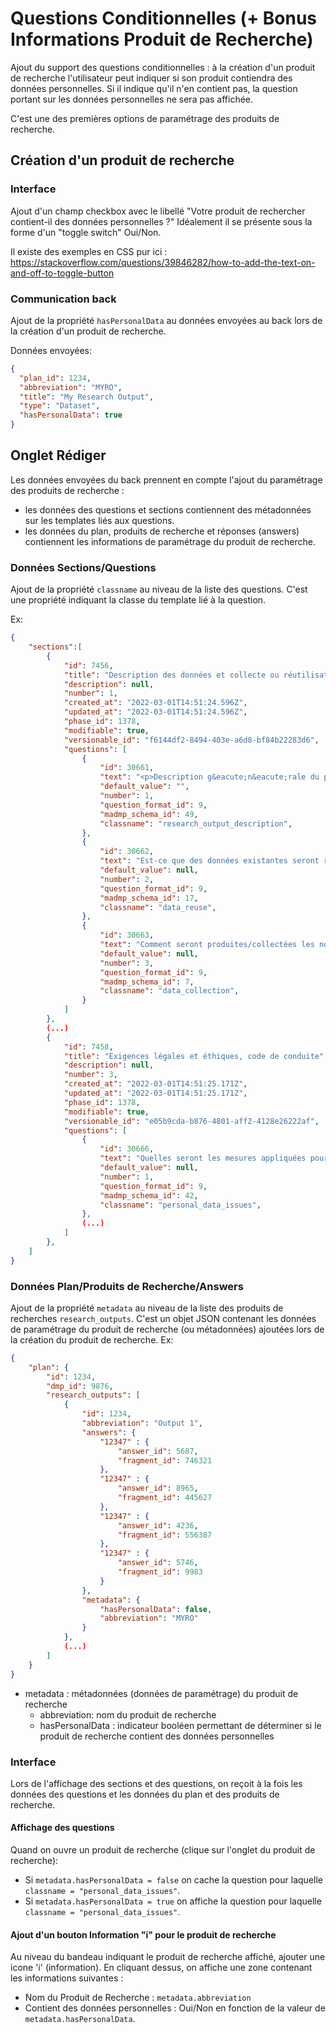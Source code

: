 # Questions Conditionnelles (+ Bonus Informations Produit de Recherche)

Ajout du support des questions conditionnelles : à la création d'un produit de recherche l'utilisateur peut indiquer si son produit contiendra des données personnelles.
Si il indique qu'il n'en contient pas, la question portant sur les données personnelles ne sera pas affichée.

C'est une des premières options de paramétrage des produits de recherche.

## Création d'un produit de recherche

### Interface

Ajout d'un champ checkbox avec le libellé "Votre produit de rechercher contient-il des données personnelles ?"
Idéalement il se présente sous la forme d'un "toggle switch" Oui/Non.

Il existe des exemples en CSS pur ici : https://stackoverflow.com/questions/39846282/how-to-add-the-text-on-and-off-to-toggle-button

### Communication back

Ajout de la propriété `hasPersonalData` au données envoyées au back lors de la création d'un produit de recherche.

Données envoyées:

```json
{
  "plan_id": 1234,
  "abbreviation": "MYRO",
  "title": "My Research Output",
  "type": "Dataset",
  "hasPersonalData": true
}
```

## Onglet Rédiger

Les données envoyées du back prennent en compte l'ajout du paramétrage des produits de recherche :

- les données des questions et sections contiennent des métadonnées sur les templates liés aux questions.
- les données du plan, produits de recherche et réponses (answers) contiennent les informations de paramétrage du produit de recherche.

### Données Sections/Questions

Ajout de la propriété `classname` au niveau de la liste des questions. C'est une propriété indiquant la classe du template lié à la question.

Ex:

```json
{
    "sections":[
        {
            "id": 7456,
            "title": "Description des données et collecte ou réutilisation de données existantes",
            "description": null,
            "number": 1,
            "created_at": "2022-03-01T14:51:24.596Z",
            "updated_at": "2022-03-01T14:51:24.596Z",
            "phase_id": 1378,
            "modifiable": true,
            "versionable_id": "f6144df2-8494-403e-a6d8-bf84b22283d6",
            "questions": [
                {
                    "id": 30661,
                    "text": "<p>Description g&eacute;n&eacute;rale du produit de recherche</p>",
                    "default_value": "",
                    "number": 1,
                    "question_format_id": 9,
                    "madmp_schema_id": 49,
                    "classname": "research_output_description",
                },
                {
                    "id": 30662,
                    "text": "Est-ce que des données existantes seront réutilisées ?",
                    "default_value": null,
                    "number": 2,
                    "question_format_id": 9,
                    "madmp_schema_id": 17,
                    "classname": "data_reuse",
                },
                {
                    "id": 30663,
                    "text": "Comment seront produites/collectées les nouvelles données ?",
                    "default_value": null,
                    "number": 3,
                    "question_format_id": 9,
                    "madmp_schema_id": 7,
                    "classname": "data_collection",
                }
            ]
        },
        (...)
        {
            "id": 7458,
            "title": "Exigences légales et éthiques, code de conduite",
            "description": null,
            "number": 3,
            "created_at": "2022-03-01T14:51:25.171Z",
            "updated_at": "2022-03-01T14:51:25.171Z",
            "phase_id": 1378,
            "modifiable": true,
            "versionable_id": "e05b9cda-b876-4801-aff2-4128e26222af",
            "questions": [
                {
                    "id": 30666,
                    "text": "Quelles seront les mesures appliquées pour assurer la protection des données à caractère personnel ?",
                    "default_value": null,
                    "number": 1,
                    "question_format_id": 9,
                    "madmp_schema_id": 42,
                    "classname": "personal_data_issues",
                },
                (...)
            ]
        },
    ]
}

```

### Données Plan/Produits de Recherche/Answers

Ajout de la propriété `metadata` au niveau de la liste des produits de recherches `research_outputs`. C'est un objet JSON contenant les données de paramétrage du produit de recherche (ou métadonnées) ajoutées lors de la création du produit de recherche.
Ex:

```json
{
    "plan": {
        "id": 1234,
        "dmp_id": 9876,
        "research_outputs": [
            {
                "id": 1234,
                "abbreviation": "Output 1",
                "answers": {
                    "12347" : {
                        "answer_id": 5687,
                        "fragment_id": 746321
                    },
                    "12347" : {
                        "answer_id": 8965,
                        "fragment_id": 445627
                    },
                    "12347" : {
                        "answer_id": 4236,
                        "fragment_id": 556387
                    },
                    "12347" : {
                        "answer_id": 5746,
                        "fragment_id": 9983
                    }
                },
                "metadata": {
                    "hasPersonalData": false,
                    "abbreviation": "MYRO"
                }
            },
            (...)
        ]
    }
}

```

- metadata : métadonnées (données de paramétrage) du produit de recherche
  - abbreviation: nom du produit de recherche
  - hasPersonalData : indicateur booléen permettant de déterminer si le produit de recherche contient des données personnelles

### Interface

Lors de l'affichage des sections et des questions, on reçoit à la fois les données des questions et les données du plan et des produits de recherche.

#### Affichage des questions

Quand on ouvre un produit de recherche (clique sur l'onglet du produit de recherche):

- Si `metadata.hasPersonalData = false` on cache la question pour laquelle `classname = "personal_data_issues"`.
- Si `metadata.hasPersonalData = true` on affiche la question pour laquelle `classname = "personal_data_issues"`.

#### Ajout d'un bouton Information "i" pour le produit de recherche

Au niveau du bandeau indiquant le produit de recherche affiché, ajouter une icone 'i' (information). En cliquant dessus, on affiche une zone contenant les informations suivantes :

- Nom du Produit de Recherche : `metadata.abbreviation`
- Contient des données personnelles : Oui/Non en fonction de la valeur de `metadata.hasPersonalData`.
